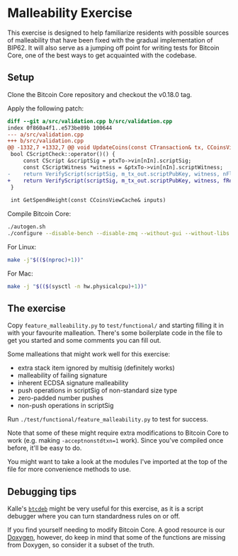 Malleability Exercise
=====================

This exercise is designed to help familiarize residents with possible sources of
malleability that have been fixed with the gradual implementation of BIP62. It
will also serve as a jumping off point for writing tests for Bitcoin Core, one
of the best ways to get acquainted with the codebase.

Setup
-----

Clone the Bitcoin Core repository and checkout the v0.18.0 tag.

Apply the following patch:

```diff
diff --git a/src/validation.cpp b/src/validation.cpp
index 0f860a4f1..e573be89b 100644
--- a/src/validation.cpp
+++ b/src/validation.cpp
@@ -1332,7 +1332,7 @@ void UpdateCoins(const CTransaction& tx, CCoinsViewCache& inputs, int nHeight)
 bool CScriptCheck::operator()() {
     const CScript &scriptSig = ptxTo->vin[nIn].scriptSig;
     const CScriptWitness *witness = &ptxTo->vin[nIn].scriptWitness;
-    return VerifyScript(scriptSig, m_tx_out.scriptPubKey, witness, nFlags, CachingTransactionSignatureChecker(ptxTo, nIn, m_tx_out.nValue, cacheStore, *txdata), &error);
+    return VerifyScript(scriptSig, m_tx_out.scriptPubKey, witness, fRequireStandard ? nFlags : nFlags & ~STANDARD_SCRIPT_VERIFY_FLAGS, CachingTransactionSignatureChecker(ptxTo, nIn, m_tx_out.nValue, cacheStore, *txdata), &error);
 }
 
 int GetSpendHeight(const CCoinsViewCache& inputs)
```

Compile Bitcoin Core:
```sh
./autogen.sh
./configure --disable-bench --disable-zmq --without-gui --without-libs --without-miniupnpc
```
For Linux:
```sh
make -j"$(($(nproc)+1))"
```

For Mac:
```sh
make -j "$(($(sysctl -n hw.physicalcpu)+1))"
```

The exercise
------------

Copy `feature_malleability.py` to `test/functional/` and starting filling it in
with your favourite malleation. There's some boilerplate code in the file to get
you started and some comments you can fill out.

Some malleations that might work well for this exercise:

- extra stack item ignored by multisig (definitely works)
- malleability of failing signature
- inherent ECDSA signature malleability
- push operations in scriptSig of non-standard size type
- zero-padded number pushes
- non-push operations in scriptSig

Run `./test/functional/feature_malleability.py` to test for success.

Note that some of these might require extra modifications to Bitcoin Core to
work (e.g. making `-acceptnonstdtxn=1` work). Since you've compiled once before,
it'll be easy to do.

You might want to take a look at the modules I've imported at the top of the
file for more convenience methods to use.

Debugging tips
--------------

Kalle's [`btcdeb`](https://github.com/kallewoof/btcdeb) might be very useful for
this exercise, as it is a script debugger where you can turn standardness rules
on or off.

If you find yourself needing to modify Bitcoin Core. A good resource is our
[Doxygen](https://dev.visucore.com/bitcoin/doxygen/index.html), however, do keep
in mind that some of the functions are missing from Doxygen, so consider it a
subset of the truth.
